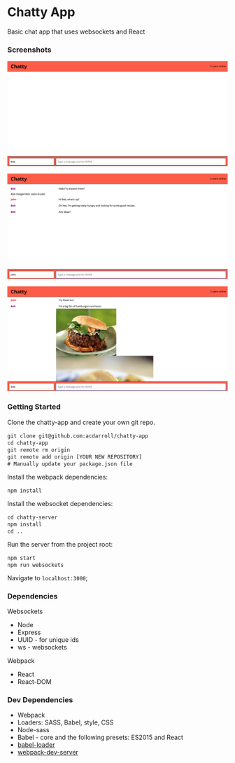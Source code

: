 Chatty App
=====================

Basic chat app that uses websockets and React

### Screenshots

!["Homepage"](https://github.com/acdarroll/chatty-app/blob/master/docs/homepage.png?raw=true)

!["Sending messages"](https://github.com/acdarroll/chatty-app/blob/master/docs/messages.png?raw=true)

!["Sending multiple images"](https://github.com/acdarroll/chatty-app/blob/master/docs/images-messages.png?raw=true)

### Getting Started

Clone the chatty-app and create your own git repo.

```
git clone git@github.com:acdarroll/chatty-app
cd chatty-app
git remote rm origin
git remote add origin [YOUR NEW REPOSITORY]
# Manually update your package.json file
```

Install the webpack dependencies:

```
npm install
```

Install the websocket dependencies:

```
cd chatty-server
npm install
cd ..
```

Run the server from the project root:

```
npm start
npm run websockets
```

Navigate to `localhost:3000`;

### Dependencies

Websockets

* Node
* Express
* UUID - for unique ids
* ws - websockets

Webpack

* React
* React-DOM

### Dev Dependencies

* Webpack
* Loaders: SASS, Babel, style, CSS
* Node-sass
* Babel - core and the following presets: ES2015 and React
* [babel-loader](https://github.com/babel/babel-loader)
* [webpack-dev-server](https://github.com/webpack/webpack-dev-server)
